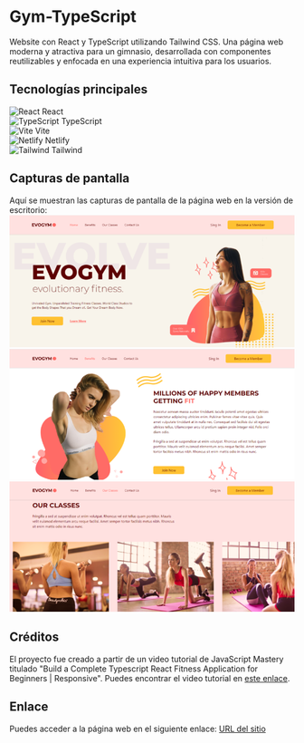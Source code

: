 # Gym-TypeScript

Website con React y TypeScript utilizando Tailwind CSS. Una página web moderna y atractiva para un gimnasio, desarrollada con componentes reutilizables y enfocada en una experiencia intuitiva para los usuarios.



## Tecnologías principales

![React](https://res.cloudinary.com/dzwyvvrtk/image/upload/v1686950743/Icons/React_vhnxrd.png) React  
![TypeScript](https://res.cloudinary.com/dzwyvvrtk/image/upload/v1687904946/Typescript_cxfvxr.png) TypeScript  
![Vite](https://res.cloudinary.com/dzwyvvrtk/image/upload/v1687904946/Vite_in7622.png) Vite  
![Netlify](https://res.cloudinary.com/dzwyvvrtk/image/upload/v1687906772/netlify_iha7wl.png) Netlify  
![Tailwind](https://res.cloudinary.com/dzwyvvrtk/image/upload/v1687907014/tailwind_mxxnna.png) Tailwind  

## Capturas de pantalla


Aquí se muestran las capturas de pantalla de la página web en la versión de escritorio:
![Desktop](./src/assets/screenshots/Desktop1.PNG)
![Desktop](./src/assets/screenshots/Desktop2.PNG)
![Desktop](./src/assets/screenshots/Desktop3.PNG)


## Créditos
El proyecto fue creado a partir de un video tutorial de JavaScript Mastery titulado "Build a Complete Typescript React Fitness Application for Beginners | Responsive". Puedes encontrar el video tutorial en [este enlace](https://www.youtube.com/watch?v=I2NNxr3WPDo).

## Enlace
Puedes acceder a la página web en el siguiente enlace:
[URL del sitio](https://evogym-typescript.netlify.app)
